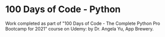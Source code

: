 # 100 Days of Code - Python

Work completed as part of "100 Days of Code - The Complete Python Pro Bootcamp for 2021" course on Udemy: by Dr. Angela Yu, App Brewery.
